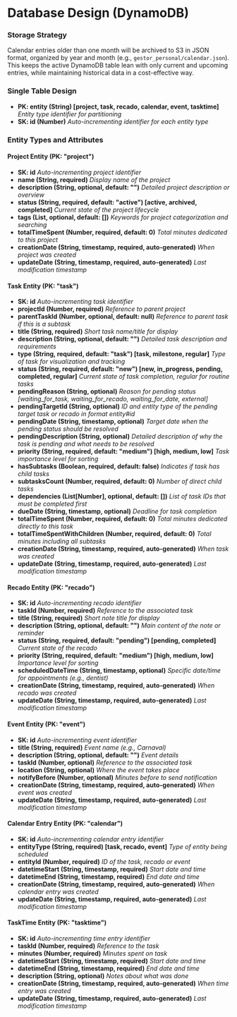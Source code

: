 # Database Design (DynamoDB)

### Storage Strategy
Calendar entries older than one month will be archived to S3 in JSON format, organized by year and month (e.g., `gestor_personal/calendar.json`).
This keeps the active DynamoDB table lean with only current and upcoming entries, while maintaining historical data in a cost-effective way.

### Single Table Design
- **PK: entity (String) [project, task, recado, calendar, event, tasktime]** *Entity type identifier for partitioning*
- **SK: id (Number)** *Auto-incrementing identifier for each entity type*

### Entity Types and Attributes

#### Project Entity (PK: "project")
- **SK: id** *Auto-incrementing project identifier*
- **name (String, required)** *Display name of the project*
- **description (String, optional, default: "")** *Detailed project description or overview*
- **status (String, required, default: "active") [active, archived, completed]** *Current state of the project lifecycle*
- **tags (List, optional, default: [])** *Keywords for project categorization and searching*
- **totalTimeSpent (Number, required, default: 0)** *Total minutes dedicated to this project*
- **creationDate (String, timestamp, required, auto-generated)** *When project was created*
- **updateDate (String, timestamp, required, auto-generated)** *Last modification timestamp*

#### Task Entity (PK: "task")
- **SK: id** *Auto-incrementing task identifier*
- **projectId (Number, required)** *Reference to parent project*
- **parentTaskId (Number, optional, default: null)** *Reference to parent task if this is a subtask*
- **title (String, required)** *Short task name/title for display*
- **description (String, optional, default: "")** *Detailed task description and requirements*
- **type (String, required, default: "task") [task, milestone, regular]** *Type of task for visualization and tracking*
- **status (String, required, default: "new") [new, in_progress, pending, completed, regular]** *Current state of task completion, regular for routine tasks*
- **pendingReason (String, optional)** *Reason for pending status [waiting_for_task, waiting_for_recado, waiting_for_date, external]*
- **pendingTargetId (String, optional)** *ID and entity type of the pending target task or recado in format entity#id*
- **pendingDate (String, timestamp, optional)** *Target date when the pending status should be resolved*
- **pendingDescription (String, optional)** *Detailed description of why the task is pending and what needs to be resolved*
- **priority (String, required, default: "medium") [high, medium, low]** *Task importance level for sorting*
- **hasSubtasks (Boolean, required, default: false)** *Indicates if task has child tasks*
- **subtasksCount (Number, required, default: 0)** *Number of direct child tasks*
- **dependencies (List[Number], optional, default: [])** *List of task IDs that must be completed first*
- **dueDate (String, timestamp, optional)** *Deadline for task completion*
- **totalTimeSpent (Number, required, default: 0)** *Total minutes dedicated directly to this task*
- **totalTimeSpentWithChildren (Number, required, default: 0)** *Total minutes including all subtasks*
- **creationDate (String, timestamp, required, auto-generated)** *When task was created*
- **updateDate (String, timestamp, required, auto-generated)** *Last modification timestamp*

#### Recado Entity (PK: "recado")
- **SK: id** *Auto-incrementing recado identifier*
- **taskId (Number, required)** *Reference to the associated task*
- **title (String, required)** *Short note title for display*
- **description (String, optional, default: "")** *Main content of the note or reminder*
- **status (String, required, default: "pending") [pending, completed]** *Current state of the recado*
- **priority (String, required, default: "medium") [high, medium, low]** *Importance level for sorting*
- **scheduledDateTime (String, timestamp, optional)** *Specific date/time for appointments (e.g., dentist)*
- **creationDate (String, timestamp, required, auto-generated)** *When recado was created*
- **updateDate (String, timestamp, required, auto-generated)** *Last modification timestamp*

#### Event Entity (PK: "event")
- **SK: id** *Auto-incrementing event identifier*
- **title (String, required)** *Event name (e.g., Carnaval)*
- **description (String, optional, default: "")** *Event details*
- **taskId (Number, optional)** *Reference to the associated task*
- **location (String, optional)** *Where the event takes place*
- **notifyBefore (Number, optional)** *Minutes before to send notification*
- **creationDate (String, timestamp, required, auto-generated)** *When event was created*
- **updateDate (String, timestamp, required, auto-generated)** *Last modification timestamp*

#### Calendar Entry Entity (PK: "calendar")
- **SK: id** *Auto-incrementing calendar entry identifier*
- **entityType (String, required) [task, recado, event]** *Type of entity being scheduled*
- **entityId (Number, required)** *ID of the task, recado or event*
- **datetimeStart (String, timestamp, required)** *Start date and time*
- **datetimeEnd (String, timestamp, required)** *End date and time*
- **creationDate (String, timestamp, required, auto-generated)** *When calendar entry was created*
- **updateDate (String, timestamp, required, auto-generated)** *Last modification timestamp*

#### TaskTime Entity (PK: "tasktime")
- **SK: id** *Auto-incrementing time entry identifier*
- **taskId (Number, required)** *Reference to the task*
- **minutes (Number, required)** *Minutes spent on task*
- **datetimeStart (String, timestamp, required)** *Start date and time*
- **datetimeEnd (String, timestamp, required)** *End date and time*
- **description (String, optional)** *Notes about what was done*
- **creationDate (String, timestamp, required, auto-generated)** *When time entry was created*
- **updateDate (String, timestamp, required, auto-generated)** *Last modification timestamp*
